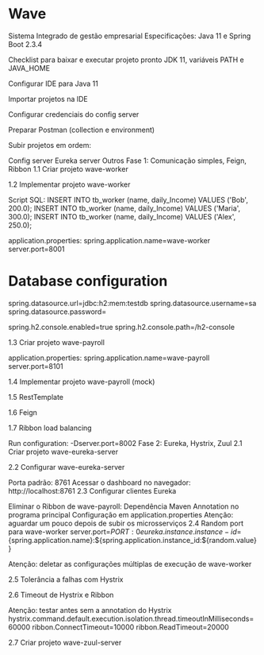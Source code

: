 # Wave
Sistema Integrado de gestão empresarial
Especificações: Java 11 e Spring Boot 2.3.4

Checklist para baixar e executar projeto pronto
JDK 11, variáveis PATH e JAVA_HOME

Configurar IDE para Java 11

Importar projetos na IDE

Configurar credenciais do config server

Preparar Postman (collection e environment)

Subir projetos em ordem:

Config server
Eureka server
Outros
Fase 1: Comunicação simples, Feign, Ribbon
1.1 Criar projeto wave-worker

1.2 Implementar projeto wave-worker

Script SQL:
INSERT INTO tb_worker (name, daily_Income) VALUES ('Bob', 200.0);
INSERT INTO tb_worker (name, daily_Income) VALUES ('Maria', 300.0);
INSERT INTO tb_worker (name, daily_Income) VALUES ('Alex', 250.0);

application.properties:
spring.application.name=wave-worker
server.port=8001

# Database configuration
spring.datasource.url=jdbc:h2:mem:testdb
spring.datasource.username=sa
spring.datasource.password=

spring.h2.console.enabled=true
spring.h2.console.path=/h2-console

1.3 Criar projeto wave-payroll

application.properties:
spring.application.name=wave-payroll
server.port=8101

1.4 Implementar projeto wave-payroll (mock)

1.5 RestTemplate

1.6 Feign

1.7 Ribbon load balancing

Run configuration:
-Dserver.port=8002
Fase 2: Eureka, Hystrix, Zuul
2.1 Criar projeto wave-eureka-server

2.2 Configurar wave-eureka-server

Porta padrão: 8761
Acessar o dashboard no navegador: http://localhost:8761
2.3 Configurar clientes Eureka

Eliminar o Ribbon de wave-payroll:
Dependência Maven
Annotation no programa principal
Configuração em application.properties
Atenção: aguardar um pouco depois de subir os microsserviços
2.4 Random port para wave-worker
server.port=${PORT:0}
eureka.instance.instance-id=${spring.application.name}:${spring.application.instance_id:${random.value}}

Atenção: deletar as configurações múltiplas de execução de wave-worker

2.5 Tolerância a falhas com Hystrix

2.6 Timeout de Hystrix e Ribbon

Atenção: testar antes sem a annotation do Hystrix
hystrix.command.default.execution.isolation.thread.timeoutInMilliseconds=60000
ribbon.ConnectTimeout=10000
ribbon.ReadTimeout=20000

2.7 Criar projeto wave-zuul-server
